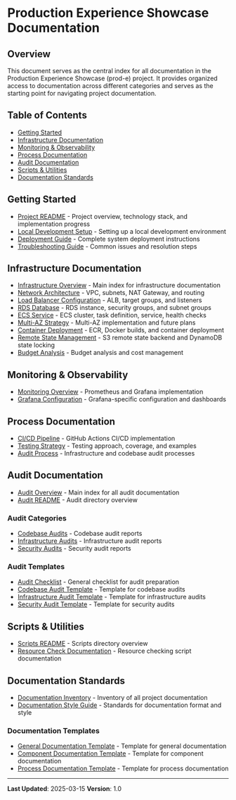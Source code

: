 # Production Experience Showcase Documentation

## Overview

This document serves as the central index for all documentation in the Production Experience Showcase (prod-e) project. It provides organized access to documentation across different categories and serves as the starting point for navigating project documentation.

## Table of Contents

- [Getting Started](#getting-started)
- [Infrastructure Documentation](#infrastructure-documentation)
- [Monitoring & Observability](#monitoring--observability)
- [Process Documentation](#process-documentation)
- [Audit Documentation](#audit-documentation)
- [Scripts & Utilities](#scripts--utilities)
- [Documentation Standards](#documentation-standards)

## Getting Started

- [Project README](./README.md) - Project overview, technology stack, and implementation progress
- [Local Development Setup](./docs/local-development.md) - Setting up a local development environment
- [Deployment Guide](./docs/deployment-guide.md) - Complete system deployment instructions
- [Troubleshooting Guide](./docs/troubleshooting.md) - Common issues and resolution steps

## Infrastructure Documentation

- [Infrastructure Overview](./docs/overview.md) - Main index for infrastructure documentation
- [Network Architecture](./docs/network-architecture.md) - VPC, subnets, NAT Gateway, and routing
- [Load Balancer Configuration](./docs/load-balancer.md) - ALB, target groups, and listeners
- [RDS Database](./docs/rds-database.md) - RDS instance, security groups, and subnet groups
- [ECS Service](./docs/ecs-service.md) - ECS cluster, task definition, service, health checks
- [Multi-AZ Strategy](./docs/multi-az-strategy.md) - Multi-AZ implementation and future plans
- [Container Deployment](./docs/container-deployment.md) - ECR, Docker builds, and container deployment
- [Remote State Management](./docs/remote-state.md) - S3 remote state backend and DynamoDB state locking
- [Budget Analysis](./docs/ongoing-budget.md) - Budget analysis and cost management

## Monitoring & Observability

- [Monitoring Overview](./docs/monitoring.md) - Prometheus and Grafana implementation
- [Grafana Configuration](./docs/grafana.md) - Grafana-specific configuration and dashboards

## Process Documentation

- [CI/CD Pipeline](./docs/ci-cd.md) - GitHub Actions CI/CD implementation
- [Testing Strategy](./docs/testing.md) - Testing approach, coverage, and examples
- [Audit Process](./docs/audits.md) - Infrastructure and codebase audit processes

## Audit Documentation

- [Audit Overview](./audits/overview.md) - Main index for all audit documentation
- [Audit README](./audits/README.md) - Audit directory overview

### Audit Categories

- [Codebase Audits](./audits/codebase/README.md) - Codebase audit reports
- [Infrastructure Audits](./audits/infrastructure/README.md) - Infrastructure audit reports
- [Security Audits](./audits/security/README.md) - Security audit reports

### Audit Templates

- [Audit Checklist](./audits/templates/audit-checklist.md) - General checklist for audit preparation
- [Codebase Audit Template](./audits/templates/codebase-audit-template.md) - Template for codebase audits
- [Infrastructure Audit Template](./audits/templates/infrastructure-audit-template.md) - Template for infrastructure audits
- [Security Audit Template](./audits/templates/security-audit-template.md) - Template for security audits

## Scripts & Utilities

- [Scripts README](./scripts/README.md) - Scripts directory overview
- [Resource Check Documentation](./scripts/RESOURCE_CHECK.md) - Resource checking script documentation

## Documentation Standards

- [Documentation Inventory](./docs/documentation-inventory.md) - Inventory of all project documentation
- [Documentation Style Guide](./docs/documentation-style-guide.md) - Standards for documentation format and style

### Documentation Templates

- [General Documentation Template](./docs/templates/general-documentation-template.md) - Template for general documentation
- [Component Documentation Template](./docs/templates/component-documentation-template.md) - Template for component documentation
- [Process Documentation Template](./docs/templates/process-documentation-template.md) - Template for process documentation

---

**Last Updated**: 2025-03-15
**Version**: 1.0
